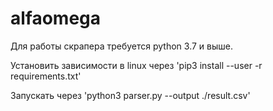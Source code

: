 # alfaomega

Для работы скрапера требуется python 3.7 и выше.

Установить зависимости в linux через 'pip3 install --user -r requirements.txt'

Запускать через 'python3 parser.py --output ./result.csv'
